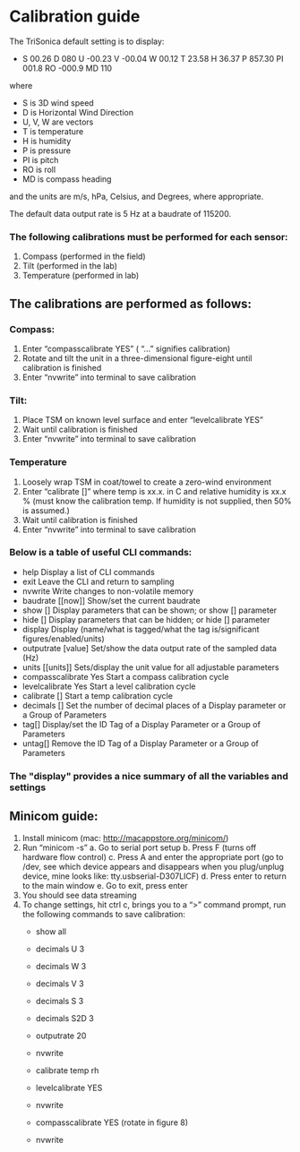 # Calibration guide


The TriSonica default setting is to display:
* S  00.26 D  080 U -00.23 V -00.04 W  00.12 T  23.58 H  36.37 P  857.30 PI  001.8 RO -000.9 MD  110 

where 

* S is 3D wind speed
* D is Horizontal Wind Direction
* U, V, W are vectors
* T is temperature
* H is humidity
* P is pressure
* PI is pitch
* RO is roll
* MD is compass heading

and the units are m/s, hPa, Celsius, and Degrees, where appropriate. 

The default data output rate is 5 Hz at a baudrate of 115200. 


### The following calibrations must be performed for each sensor:

1)	Compass (performed in the field)
2)	Tilt (performed in the lab)
3)	Temperature (performed in lab)


## The calibrations are performed as follows:

### Compass:

1)	Enter “compasscalibrate YES”  ( “…” signifies calibration)
2)	Rotate and tilt the unit in a three-dimensional figure-eight until calibration is finished
3)	Enter “nvwrite” into terminal to save calibration


### Tilt:

1)	Place TSM on known level surface and enter “levelcalibrate YES” 
2)	Wait until calibration is finished
3)	Enter “nvwrite” into terminal to save calibration

### Temperature

1)	Loosely wrap TSM in coat/towel to create a zero-wind environment
2)	Enter “calibrate <temp> [<rh>]” where temp is xx.x. in C and relative humidity is xx.x % (must know the calibration temp. If humidity is not supplied, then 50% is assumed.) 
3)	Wait until calibration is finished
4)	Enter “nvwrite” into terminal to save calibration



### Below is a table of useful CLI commands:


* help <command>	Display a list of CLI commands
* exit	Leave the CLI and return to sampling
* nvwrite	Write changes to non-volatile memory
* baudrate [<baud>[now]]	Show/set the current baudrate
* show [<parameter>]	Display parameters that can be shown; or show [] parameter
* hide [<parameters>]	Display parameters that can be hidden; or hide [] parameter
* display	Display 
(name/what is tagged/what the tag is/significant figures/enabled/units)
* outputrate [value]	Set/show the data output rate of the sampled data (Hz)
* units [<parameter>[units]]	Sets/display the unit value for all adjustable parameters
* compasscalibrate Yes	Start a compass calibration cycle
* levelcalibrate Yes	Start a level calibration cycle
* calibrate <temp> [<rh>]	Start a temp calibration cycle
* decimals [<param>]	Set the number of decimal places of a Display parameter or a Group of Parameters
* tag[<param>]	Display/set the ID Tag of a Display Parameter or a Group of Parameters
* untag[<param>]	Remove the ID Tag of a Display Parameter or a Group of Parameters


### The "display" provides a nice summary of all the variables and settings


## Minicom guide:


1.	Install minicom (mac: http://macappstore.org/minicom/)
2.	Run “minicom -s”
    a.	Go to serial port setup
    b.	Press F (turns off hardware flow control)
    c.	Press A and enter the appropriate port (go to /dev, see which device appears and disappears when you plug/unplug device, mine looks like: tty.usbserial-D307LICF)
    d.	Press enter to return to the main window
    e.	Go to exit, press enter
3.	You should see data streaming
4.	To change settings, hit ctrl c, brings you to a “>” command prompt, run the following commands to save calibration:
    * show all
    * decimals U 3
    * decimals W 3
    * decimals V 3
    * decimals S 3
    * decimals S2D 3
    * outputrate 20
    * nvwrite

    * calibrate temp rh
    * levelcalibrate YES
    * nvwrite

    * compasscalibrate YES (rotate in figure 8)
    * nvwrite





